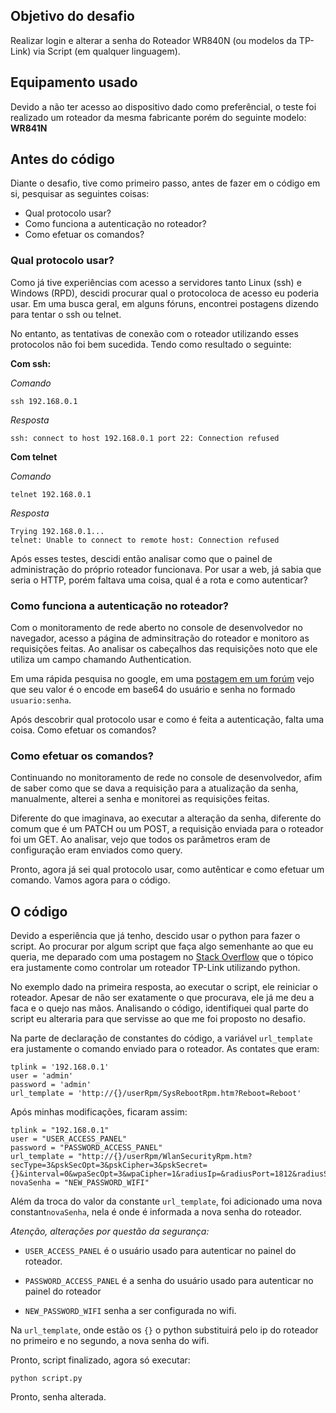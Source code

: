 ## Objetivo do desafio

Realizar login e alterar a senha do Roteador WR840N (ou modelos da TP-Link) via
Script (em qualquer linguagem).

## Equipamento usado

Devido a não ter acesso ao dispositivo dado como preferêncial, o teste foi realizado um roteador da mesma fabricante porém do seguinte modelo: **WR841N**

## Antes do código

Diante o desafio, tive como primeiro passo, antes de fazer em o código em si, pesquisar as seguintes coisas:

- Qual protocolo usar?
- Como funciona a autenticação no roteador?
- Como efetuar os comandos?

### Qual protocolo usar?

Como já tive experiências com acesso a servidores tanto Linux (ssh) e Windows (RPD), descidi procurar qual o protocoloca de acesso eu poderia usar. Em uma busca geral, em alguns fóruns, encontrei postagens dizendo para tentar o ssh ou telnet.

No entanto, as tentativas de conexão com o roteador utilizando esses protocolos não foi bem sucedida. Tendo como resultado o seguinte:

**Com ssh:**

_Comando_

    ssh 192.168.0.1

_Resposta_

    ssh: connect to host 192.168.0.1 port 22: Connection refused

**Com telnet**

_Comando_

    telnet 192.168.0.1

_Resposta_

    Trying 192.168.0.1...
    telnet: Unable to connect to remote host: Connection refused

Após esses testes, descidi então analisar como que o painel de administração do próprio roteador funcionava. Por usar a web, já sabia que seria o HTTP, porém faltava uma coisa, qual é a rota e como autenticar?

### Como funciona a autenticação no roteador?

Com o monitoramento de rede aberto no console de desenvolvedor no navegador, acesso a página de adminsitração do roteador e monitoro as requisições feitas. Ao analisar os cabeçalhos das requisições noto que ele utiliza um campo chamando Authentication.

Em uma rápida pesquisa no google, em uma [postagem em um forúm](https://www.mentebinaria.com.br/forums/topic/480-tools-router-brute-script-em-python-para-realizar-brute-force-em-roteadores-tp-links/ "Tools Router Brute - Script em Python para realizar brute force em roteadores TP-LINKs") vejo que seu valor é o encode em base64 do usuário e senha no formado `usuario:senha`.

Após descobrir qual protocolo usar e como é feita a autenticação, falta uma coisa. Como efetuar os comandos?

### Como efetuar os comandos?

Continuando no monitoramento de rede no console de desenvolvedor, afim de saber como que se dava a requisição para a atualização da senha, manualmente, alterei a senha e monitorei as requisições feitas.

Diferente do que imaginava, ao executar a alteração da senha, diferente do comum que é um PATCH ou um POST, a requisição enviada para o roteador foi um GET. Ao analisar, vejo que todos os parâmetros eram de configuração eram enviados como query.

Pronto, agora já sei qual protocolo usar, como autênticar e como efetuar um comando. Vamos agora para o código.

## O código

Devido a esperiência que já tenho, descido usar o python para fazer o script. Ao procurar por algum script que faça algo semenhante ao que eu queria, me deparado com uma postagem no [Stack Overflow](https://stackoverflow.com/questions/15386582/how-to-control-a-tplink-router-with-a-python-script "How to control a TPLINK router with a python script") que o tópico era justamente como controlar um roteador TP-Link utilizando python.

No exemplo dado na primeira resposta, ao executar o script, ele reiniciar o roteador. Apesar de não ser exatamente o que procurava, ele já me deu a faca e o quejo nas mãos. Analisando o código, identifiquei qual parte do script eu alteraria para que servisse ao que me foi proposto no desafio.

Na parte de declaração de constantes do código, a variável `url_template` era justamente o comando enviado para o roteador. As contates que eram:

    tplink = '192.168.0.1'
    user = 'admin'
    password = 'admin'
    url_template = 'http://{}/userRpm/SysRebootRpm.htm?Reboot=Reboot'

Após minhas modificações, ficaram assim:

    tplink = "192.168.0.1"
    user = "USER_ACCESS_PANEL"
    password = "PASSWORD_ACCESS_PANEL"
    url_template = "http://{}/userRpm/WlanSecurityRpm.htm?secType=3&pskSecOpt=3&pskCipher=3&pskSecret={}&interval=0&wpaSecOpt=3&wpaCipher=1&radiusIp=&radiusPort=1812&radiusSecret=&intervalWpa=0&wepSecOpt=3&keytype=1&keynum=1&key1=&length1=0&key2=&length2=0&key3=&length3=0&key4=&length4=0&Save=Salvar"
    novaSenha = "NEW_PASSWORD_WIFI"

Além da troca do valor da constante `url_template`, foi adicionado uma nova constant`novaSenha`, nela é onde é informada a nova senha do roteador.

_Atenção, alterações por questão da segurança:_

- `USER_ACCESS_PANEL` é o usuário usado para autenticar no painel do roteador.

- `PASSWORD_ACCESS_PANEL` é a senha do usuário usado para autenticar no painel do roteador

- `NEW_PASSWORD_WIFI` senha a ser configurada no wifi.

Na `url_template`, onde estão os `{}` o python substituirá pelo ip do roteador no primeiro e no segundo, a nova senha do wifi.

Pronto, script finalizado, agora só executar:

    python script.py

Pronto, senha alterada.
